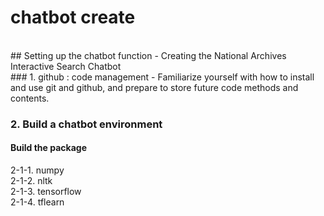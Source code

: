 # chatbot create 
<br/>
## Setting up the chatbot function
- Creating the National Archives Interactive Search Chatbot
<br/>
### 1. github : code management
- Familiarize yourself with how to install and use git and github, and prepare to store future code methods and contents.

<br/>

### 2. Build a chatbot environment
#### Build the package

2-1-1. numpy <br/>
2-1-2. nltk <br/>
2-1-3. tensorflow <br/>
2-1-4. tflearn <br/>